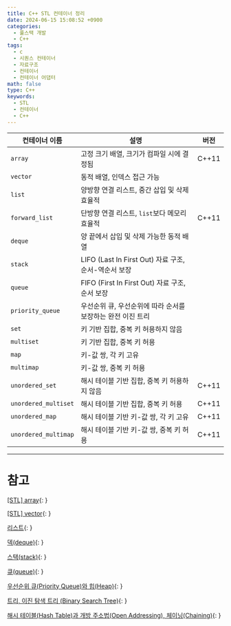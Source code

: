 ```yaml
---
title: C++ STL 컨테이너 정리
date: 2024-06-15 15:08:52 +0900
categories:
  - 풀스택 개발
  - C++
tags:
  - c
  - 시퀀스 컨테이너
  - 자료구조
  - 컨테이너
  - 컨테이너 어댑터
math: false
type: C++
keywords:
  - STL
  - 컨테이너
  - C++
---
```


| 컨테이너 이름           | 설명                                               |   버전   |
|---------------------|--------------------------------------------------|-------------|
| `array`             | 고정 크기 배열, 크기가 컴파일 시에 결정됨                             | C++11       |
| `vector`            | 동적 배열, 인덱스 접근 가능                                |             |
| `list`              | 양방향 연결 리스트, 중간 삽입 및 삭제 효율적                           |             |
| `forward_list`      | 단방향 연결 리스트, `list`보다 메모리 효율적                          | C++11       |
| `deque`             | 양 끝에서 삽입 및 삭제 가능한 동적 배열                           |             |
| `stack`             | LIFO (Last In First Out) 자료 구조, 순서-역순서 보장    |             |
| `queue`             | FIFO (First In First Out) 자료 구조, 순서 보장          |             |
| `priority_queue`    | 우선순위 큐, 우선순위에 따라 순서를 보장하는 완전 이진 트리      |             |
| `set`               | 키 기반 집합, 중복 키 허용하지 않음                               |             |
| `multiset`          | 키 기반 집합, 중복 키 허용                                    |             |
| `map`               | 키-값 쌍, 각 키 고유                                          |             |
| `multimap`          | 키-값 쌍, 중복 키 허용                                        |             |
| `unordered_set`     | 해시 테이블 기반 집합, 중복 키 허용하지 않음                         | C++11       |
| `unordered_multiset`| 해시 테이블 기반 집합, 중복 키 허용                                | C++11       |
| `unordered_map`     | 해시 테이블 기반 키-값 쌍, 각 키 고유                                | C++11       |
| `unordered_multimap`| 해시 테이블 기반 키-값 쌍, 중복 키 허용                              | C++11       |

---

# 참고

[[STL] array](/posts/stl-array/){: }

[[STL] vector](/posts/stl-vector/){: }

[리스트](/posts/%EB%A6%AC%EC%8A%A4%ED%8A%B8/){: }

[덱(deque)](/posts/%EB%8D%B1(deque)/){: }

[스택(stack)](/posts/%EC%8A%A4%ED%83%9D(stack)/){: }

[큐(queue)](/posts/%ED%81%90(queue)/){: }

[우선순위 큐(Priority Queue)와 힙(Heap)](/posts/%EC%9A%B0%EC%84%A0%EC%88%9C%EC%9C%84-%ED%81%90(priority-queue)%EC%99%80-%ED%9E%99(heap)/){: }

[트리, 이진 탐색 트리 (Binary Search Tree)](/posts/%ED%8A%B8%EB%A6%AC,-%EC%9D%B4%EC%A7%84-%ED%83%90%EC%83%89-%ED%8A%B8%EB%A6%AC-(binary-search-tree)/){: }

[해시 테이블(Hash Table)과 개방 주소법(Open Addressing), 체이닝(Chaining)](/posts/%ED%95%B4%EC%8B%9C-%ED%85%8C%EC%9D%B4%EB%B8%94(hash-table)%EA%B3%BC-%EA%B0%9C%EB%B0%A9-%EC%A3%BC%EC%86%8C%EB%B2%95(open-addressing),-%EC%B2%B4%EC%9D%B4%EB%8B%9D(chaining)/){: }